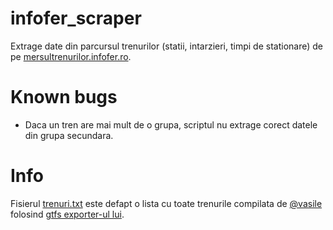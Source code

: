 # infofer_scraper

Extrage date din parcursul trenurilor (statii, intarzieri, timpi de stationare) de pe [mersultrenurilor.infofer.ro](https://mersultrenurilor.infofer.ro/).

# Known bugs

- Daca un tren are mai mult de o grupa, scriptul nu extrage corect datele din grupa secundara.

# Info

Fisierul [trenuri.txt](https://github.com/dekolor/infofer_scraper/blob/main/trenuri.txt) este defapt o lista cu toate trenurile compilata de [@vasile](https://github.com/vasile) folosind [gtfs exporter-ul lui](https://github.com/vasile/data.gov.ro-gtfs-exporter).
